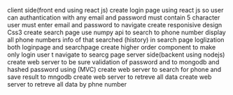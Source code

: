 client side(front end using react js)
create login page using react js so user can authantication with any email and password must contain 5 character
user must enter email and password to navigate 
create responisive design Css3
create search page use numpy api to search to phone number
display all phone numbers info of that searched (history) in search page
loglization both loginpage and searchpage
create higher order component to make only login user t navigate to searcg page
server side(backent using nodejs)
create web server to be sure validation of password and to mongodb and hashed password using (MVC)
create web server to search for phone and save result to mngodb
create web server to retreve all data
create web server to retreve all data by phne number
